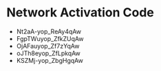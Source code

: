 # Network Activation Code
* Nt2aA-yop_ReAy4qAw
* FgpTWuyop_ZfkZUqAw
* OjAFauyop_Zf7zYqAw
* oJTh8eyop_ZfLpkqAw
* KSZMj-yop_ZbgHgqAw